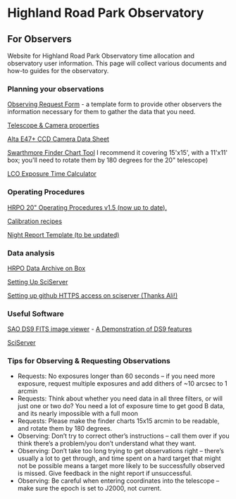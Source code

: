 # Highland Road Park Observatory
## For Observers
Website for Highland Road Park Observatory time allocation and observatory user information. This page will collect various documents and how-to guides for the observatory.

### Planning your observations

[Observing Request Form]() - a template form to provide other observers the information necessary for them to gather the data that you need.

[Telescope & Camera properties](hrpo-lsu.github.io/telescope.md)

[Alta E47+ CCD Camera Data Sheet]()

[Swarthmore Finder Chart Tool](https://astro.swarthmore.edu/transits/finding_charts.cgi) I recommend it covering 15'x15', with a 11'x11' box; you'll need to rotate them by 180 degrees for the 20" telescope)

[LCO Exposure Time Calculator](https://exposure-time-calculator.lco.global/)

### Operating Procedures

[HRPO 20" Operating Procedures v1.5 (now up to date).]()

[Calibration recipes]()

[Night Report Template (to be updated)]()

### Data analysis

[HRPO Data Archive on Box](https://lsu.box.com/s/mbjv00dfmm5sn51lp9aounsojv1435si)

[Setting Up SciServer]()

[Setting up github HTTPS access on sciserver (Thanks Ali!)]()

### Useful Software

[SAO DS9 FITS image viewer](https://sites.google.com/cfa.harvard.edu/saoimageds9) - [A Demonstration of DS9 features]()

[SciServer](https://sciserver.org/)


### Tips for Observing & Requesting Observations

- Requests: No exposures longer than 60 seconds – if you need more exposure, request multiple exposures and add dithers of ~10 arcsec to 1 arcmin
- Requests: Think about whether you need data in all three filters, or will just one or two do? You need a lot of exposure time to get good B data, and its nearly impossible with a full moon
- Requests: Please make the finder charts 15x15 arcmin to be readable, and rotate them by 180 degrees.
- Observing: Don’t try to correct other’s instructions – call them over if you think there’s a problem/you don’t understand what they want.
- Observing: Don’t take too long trying to get observations right – there’s usually a lot to get through, and time spent on a hard target that might not be possible means a target more likely to be successfully observed is missed. Give feedback in the night report if unsuccessful.
- Observing: Be careful when entering coordinates into the telescope – make sure the epoch is set to J2000, not current.
